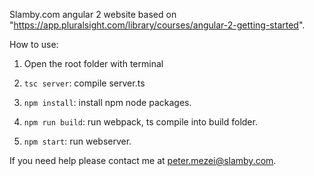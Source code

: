 Slamby.com angular 2 website based on "https://app.pluralsight.com/library/courses/angular-2-getting-started".

How to use:

1) Open the root folder with terminal

2) `tsc server`: compile server.ts

3) `npm install`: install npm node packages.

4) `npm run build`: run webpack, ts compile into build folder.

5) `npm start`: run webserver.

If you need help please contact me at peter.mezei@slamby.com.
